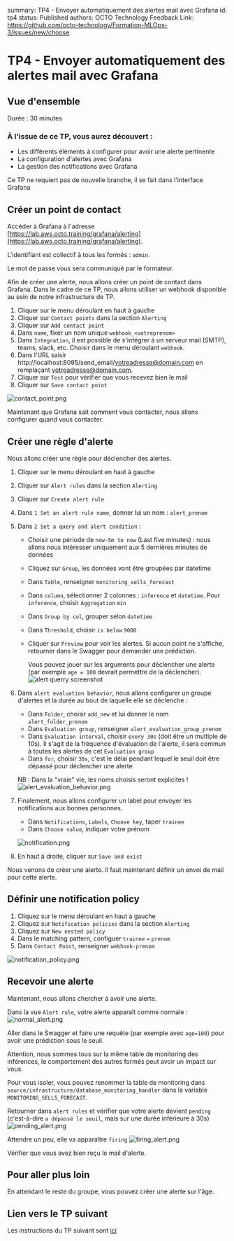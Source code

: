 summary: TP4 - Envoyer automatiquement des alertes mail avec Grafana
id: tp4
status: Published
authors: OCTO Technology
Feedback Link: https://github.com/octo-technology/Formation-MLOps-3/issues/new/choose

# TP4 - Envoyer automatiquement des alertes mail avec Grafana

## Vue d'ensemble

Durée : 30 minutes

### À l'issue de ce TP, vous aurez découvert :

- Les différents éléments à configurer pour avoir une alerte pertinente
- La configuration d'alertes avec Grafana
- La gestion des notifications avec Grafana

Ce TP ne requiert pas de nouvelle branche, il se fait dans l'interface Grafana

## Créer un point de contact

Accéder à Grafana à l'adresse [https://lab.aws.octo.training/grafana/alerting](https://lab.aws.octo.training/grafana/alerting).

L'identifiant est collectif à tous les formés : `admin`.

Le mot de passe vous sera communiqué par le formateur.

Afin de créer une alerte, nous allons créer un point de contact dans Grafana.
Dans le cadre de ce TP, nous allons utiliser un webhook disponible au sein de notre infrastructure de TP.

1. Cliquer sur le menu déroulant en haut à gauche
2. Cliquer sur `Contact points` dans la section `Alerting`
3. Cliquer sur `Add contact point`
4. Dans `name`, fixer un nom unique `webhook_<votreprenom>`
5. Dans `Integration`, il est possible de s'intégrer à un serveur mail (SMTP), teams, slack, etc. Choisir dans le menu déroulant `webhook`.
6. Dans l'URL saisir http://localhost:8095/send_email/votreadresse@domain.com en remplaçant votreadresse@domain.com.
7. Cliquer sur `Test` pour vérifier que vous recevez bien le mail
8. Cliquer sur `Save contact point`

![contact_point.png](./images/tp4/contact_point.png)

Maintenant que Grafana sait comment vous contacter, nous allons configurer quand vous contacter.

## Créer une règle d'alerte

Nous allons créer une règle pour déclencher des alertes.

1. Cliquer sur le menu déroulant en haut à gauche
2. Cliquer sur `Alert rules` dans la section `Alerting`
3. Cliquer sur `Create alert rule`
4. Dans `1 Set an alert rule name`, donner lui un nom : `alert_prenom`
5. Dans `2 Set a query and alert condition` :
    - Choisir une période de `now-5m to now` (Last five minutes) : nous allons nous intéresser uniquement aux 5 dernières
      minutes de données
    - Cliquez sur `Group`, les données vont être groupées par datetime
    - Dans `Table`, renseigner `monitoring_sells_forecast`
    - Dans `column`, sélectionner 2 colonnes : `inference` et `datetime`. Pour `inference`, choisir `Aggregation` `min`
    - Dans `Group by col`, grouper selon `datetime`
    - Dans `Threshold`, choisir `is below` `9000`
    - Cliquer sur `Preview` pour voir les alertes. Si aucun point ne s'affiche, retourner dans le Swagger pour demander une prédiction.

      Vous pouvez jouer sur les arguments pour déclencher une alerte (par exemple `age = 100` devrait permettre de la déclencher).
      ![alert querry screenshot](./images/tp4/alert_querry.png)
6. Dans `alert evaluation behavior`, nous allons configurer un groupe d'alertes et la durée au bout de laquelle elle se
   déclenche :
    - Dans `Folder`, choisir `add_new` et lui donner le nom `alert_folder_prenom`
    - Dans `Evaluation group`, renseigner `alert_evaluation_group_prenom`
    - Dans `Evaluation interval`, choisir `every 30s` (doit être un multiple de 10s). Il s'agit de la fréquence d'évaluation de l'alerte, il sera commun à toutes les alertes de cet `Evaluation group`
    - Dans `for`, choisir `30s`, c'est le délai pendant lequel le seuil doit être dépassé pour déclencher une alerte

   NB : Dans la "vraie" vie, les noms choisis seront explicites !
   ![alert_evaluation_behavior.png](./images/tp4/alert_evaluation_behavior.png)
7. Finalement, nous allons configurer un label pour envoyer les notifications aux bonnes personnes.
    - Dans `Notifications`, `Labels`, `Choose key`, taper `trainee`
    - Dans `Choose value`, indiquer votre prénom

   ![notification.png](./images/tp4/notification.png)
8. En haut à droite, cliquer sur `Save and exist`

Nous venons de créer une alerte. Il faut maintenant définir un envoi de mail pour cette alerte.

## Définir une notification policy

1. Cliquez sur le menu déroulant en haut à gauche
2. Cliquez sur `Notification policies` dans la section `Alerting`
3. Cliquez sur `New nested policy`
4. Dans le matching pattern, configuer `trainee` `=` `prenom`
5. Dans `Contact Point`, renseigner `webhook-prenom`

![notification_policy.png](./images/tp4/notification_policy.png)

## Recevoir une alerte

Maintenant, nous allons chercher à avoir une alerte.

Dans la vue `Alert rule`, votre alerte apparaît comme normale :
![normal_alert.png](./images/tp4/normal_alert.png)

Aller dans le Swagger et faire une requête (par exemple avec `age=100`) pour avoir une prédiction sous le seuil.

Attention, nous sommes tous sur la même table de monitoring des inférences, le comportement des autres formés peut avoir un impact sur vous.

Pour vous isoler, vous pouvez renommer la table de monitoring dans `source/infrastructure/database_monitoring_handler` dans la variable `MONITORING_SELLS_FORECAST`.

Retourner dans `alert rules` et vérifier que votre alerte devient `pending` (c'est-à-dire `a dépassé le seuil`, mais sur une durée inférieure à 30s)
![pending_alert.png](./images/tp4/pending_alert.png)

Attendre un peu, elle va apparaître `firing`
![firing_alert.png](./images/tp4/firing_alert.png)

Vérifier que vous avez bien reçu le mail d'alerte.

## Pour aller plus loin

En attendant le reste du groupe, vous pouvez créer une alerte sur l'âge.

## Lien vers le TP suivant

Les instructions du TP suivant sont [ici](https://octo-technology.github.io/Formation-MLOps-3/tp5#0)
